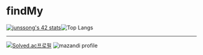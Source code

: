 # findMy

[![junssong's 42 stats](https://badge.mediaplus.ma/darkblue/junssong?1337Badge=off&UM6P=off)](https://github.com/oakoudad/badge42)![Top Langs](https://github-readme-stats.vercel.app/api/top-langs/?username=perman0519)

---

[![Solved.ac프로필](http://mazassumnida.wtf/api/generate_badge?boj=xms2007)](https://solved.ac/xms2007)
![mazandi profile](http://mazandi.herokuapp.com/api?handle=xms2007&theme=warm)
